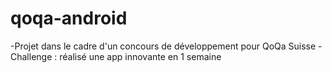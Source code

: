 # qoqa-android

-Projet dans le cadre d'un concours de développement pour QoQa Suisse
-Challenge : réalisé une app innovante en 1 semaine
